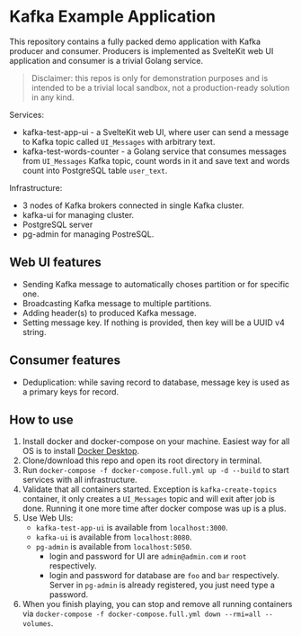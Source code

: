 # Kafka Example Application

This repository contains a fully packed demo application with Kafka producer and consumer. Producers is implemented as SvelteKit web UI application and consumer is a trivial Golang service.

> Disclaimer: this repos is only for demonstration purposes and is intended to be a trivial local sandbox, not a production-ready solution in any kind.

Services:

- kafka-test-app-ui - a SvelteKit web UI, where user can send a message to Kafka topic called `UI_Messages` with arbitrary text.
- kafka-test-words-counter - a Golang service that consumes messages from `UI_Messages` Kafka topic, count words in it and save text and words count into PostgreSQL table `user_text`.

Infrastructure:

- 3 nodes of Kafka brokers connected in single Kafka cluster.
- kafka-ui for managing cluster.
- PostgreSQL server
- pg-admin for managing PostreSQL.


## Web UI features

- Sending Kafka message to automatically choses partition or for specific one.
- Broadcasting Kafka message to multiple partitions.
- Adding header(s) to produced Kafka message.
- Setting message key. If nothing is provided, then key will be a UUID v4 string.


## Consumer features

- Deduplication: while saving record to database, message key is used as a primary keys for record.

## How to use

1. Install docker and docker-compose on your machine. Easiest way for all OS is to install [Docker Desktop](https://www.docker.com/products/docker-desktop/).
2. Clone/download this repo and open its root directory in terminal.
3. Run `docker-compose -f docker-compose.full.yml up -d --build` to start services with all infrastructure.
4. Validate that all containers started. Exception is `kafka-create-topics` container, it only creates a `UI_Messages` topic and will exit after job is done. Running it one more time after docker compose was up is a plus.
5. Use Web UIs:
    - `kafka-test-app-ui` is available from `localhost:3000`.
    - `kafka-ui` is available from `localhost:8080`.
    - `pg-admin` is available from `localhost:5050`.
        - login and password for UI are `admin@admin.com` и `root` respectively.
        - login and password for database are `foo` and `bar` respectively. Server in `pg-admin` is already registered, you just need type a password.
6. When you finish playing, you can stop and remove all running containers via `docker-compose -f docker-compose.full.yml down --rmi=all --volumes`.
